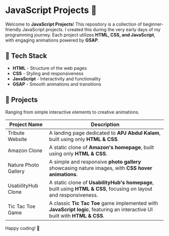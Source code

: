 <!-- @format -->

# JavaScript Projects 🚀

Welcome to **JavaScript Projects**! This repository is a collection of beginner-friendly JavaScript projects. I created this during the very early days of my programming journey. Each project utilizes **HTML, CSS, and JavaScript**, with engaging animations powered by **GSAP**.

## 📌 Tech Stack

- **HTML** - Structure of the web pages
- **CSS** - Styling and responsiveness
- **JavaScript** - Interactivity and functionality
- **GSAP** - Smooth animations and transitions

## 📁 Projects

Ranging from simple interactive elements to creative animations.

| Project Name         | Description                                                                                                                  |
| -------------------- | ---------------------------------------------------------------------------------------------------------------------------- |
| Tribute Website      | A landing page dedicated to **APJ Abdul Kalam**, built using only **HTML & CSS**.                                            |
| Amazon Clone         | A static clone of **Amazon's homepage**, built using only **HTML & CSS**.                                                    |
| Nature Photo Gallery | A simple and responsive **photo gallery** showcasing nature images, with **CSS hover animations**.                           |
| UsabilityHub Clone   | A static clone of **UsabilityHub's homepage**, built using **HTML & CSS**, focusing on layout and responsiveness.            |
| Tic Tac Toe Game     | A classic **Tic Tac Toe** game implemented with **JavaScript logic**, featuring an interactive UI built with **HTML & CSS**. |

Happy coding! 🚀
